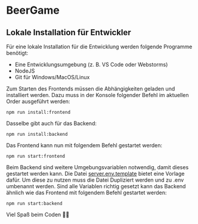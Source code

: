 #   BeerGame

##  Lokale Installation für Entwickler
Für eine lokale Installation für die Entwicklung werden folgende Programme benötigt:
- Eine Entwicklungsumgebung (z. B. VS Code oder Webstorms)
- NodeJS
- Git für Windows/MacOS/Linux

Zum Starten des Frontends müssen die Abhängigkeiten geladen und installiert werden. Dazu muss in der Konsole folgender Befehl im aktuellen Order ausgeführt werden:

```
npm run install:frontend
```

Dasselbe gibt auch für das Backend:

```
npm run install:backend
```

Das Frontend kann nun mit folgendem Befehl gestartet werden:

```
npm run start:frontend
```

Beim Backend sind weitere Umgebungsvariablen notwendig, damit dieses gestartet werden kann. Die Datei [server.env.template](./server/server.env.template) bietet eine Vorlage dafür. Um diese zu nutzen muss die Datei Dupliziert werden und zu .env umbenannt werden. Sind alle Variablen richtig gesetzt kann das Backend ähnlich wie das Frontend mit folgendem Befehl gestartet werden:

```
npm run start:backend
```

Viel Spaß beim Coden 🧑‍💻